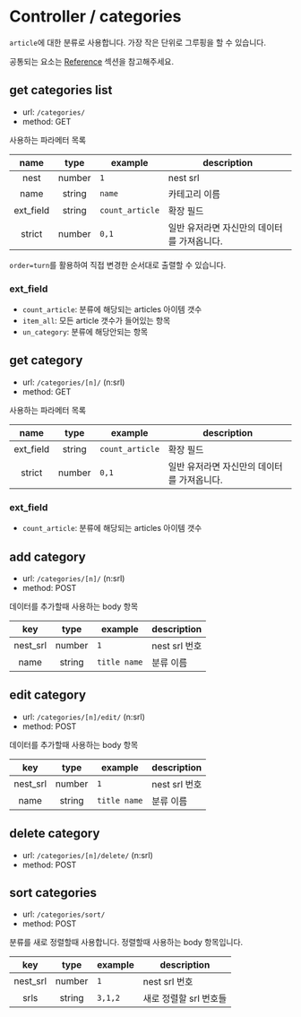 # Controller / categories

`article`에 대한 분류로 사용합니다. 가장 작은 단위로 그루핑을 할 수 있습니다.

공통되는 요소는 [Reference](https://github.com/redgoose-dev/goose-api/tree/master/controller#reference) 섹션을 참고해주세요.


## get categories list
- url: `/categories/`
- method: GET

사용하는 파라메터 목록

| name | type | example | description |
|:---:|:---:|---|---|
| nest | number | `1` | nest srl |
| name | string | `name` | 카테고리 이름 |
| ext_field | string | `count_article` | 확장 필드 |
| strict | number | `0,1` | 일반 유저라면 자신만의 데이터를 가져옵니다. |

`order=turn`를 활용하여 직접 변경한 순서대로 출렬할 수 있습니다.

### ext_field
- `count_article`: 분류에 해당되는 articles 아이템 갯수
- `item_all`: 모든 article 갯수가 들어있는 항목
- `un_category`: 분류에 해당안되는 항목


## get category
- url: `/categories/[n]/` (n:srl)
- method: GET

사용하는 파라메터 목록

| name | type | example | description |
|:---:|:---:|---|---|
| ext_field | string | `count_article` | 확장 필드 |
| strict | number | `0,1` | 일반 유저라면 자신만의 데이터를 가져옵니다. |

### ext_field
- `count_article`: 분류에 해당되는 articles 아이템 갯수


## add category
- url: `/categories/[n]/` (n:srl)
- method: POST

데이터를 추가할때 사용하는 body 항목

| key | type | example | description |
|:---:|:---:|---|---|
| nest_srl | number | `1` | nest srl 번호 |
| name | string | `title name` | 분류 이름 |


## edit category
- url: `/categories/[n]/edit/` (n:srl)
- method: POST

데이터를 추가할때 사용하는 body 항목

| key | type | example | description |
|:---:|:---:|---|---|
| nest_srl | number | `1` | nest srl 번호 |
| name | string | `title name` | 분류 이름 |


## delete category
- url: `/categories/[n]/delete/` (n:srl)
- method: POST


## sort categories
- url: `/categories/sort/`
- method: POST

분류를 새로 정렬할때 사용합니다. 정렬할때 사용하는 body 항목입니다.

| key | type | example | description |
|:---:|:---:|---|---|
| nest_srl | number | `1` | nest srl 번호 |
| srls | string | `3,1,2` | 새로 정렬할 srl 번호들 |